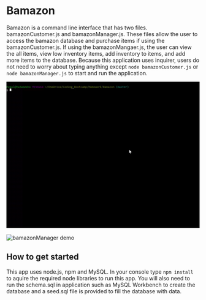 # Bamazon

Bamazon is a command line interface that has two files. bamazonCustomer.js and bamazonManager.js.
These files allow the user to access the bamazon database and purchase items if using the bamazonCustomer.js.
If using the bamazonMangaer.js, the user can view the all items, view low inventory items, add inventory to items, and add more items to the database.
Because this application uses inquirer, users do not need to worry about typing anything except `node bamazonCustomer.js` or `node bamazonManager.js` to start and run the application.

![bamazonCustomer demo](https://github.com/SuiteMel/Bamazon/raw/master/bamazonCustomer_demo.gif)

![bamazonManager demo](https://github.com/SuiteMel/Bamazon/raw/master/bamazomManager_demo)

## How to get started
This app uses node.js, npm and MySQL. In your console type `npm install` to aquire the required node libraries to run this app. You will also need to run the schema.sql in application such as MySQL Workbench to create the database and a seed.sql file is provided to fill the database with data.

